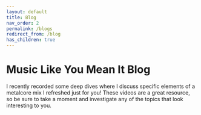 ```yaml
---
layout: default
title: Blog
nav_order: 2
permalink: /blogs
redirect_from: /blog
has_children: true
---
```


# Music Like You Mean It Blog

I recently recorded some deep dives where I discuss specific elements of a metalcore mix I refreshed just for you! These videos are a great resource, so be sure to take a moment and investigate any of the topics that look interesting to you.
